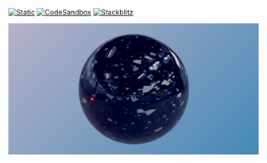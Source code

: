 [![Static](https://img.shields.io/badge/demo-%23646CFF.svg?logo=html5&logoColor=white)](https://pmndrs.github.io/examples/color-grading)
[![CodeSandbox](https://img.shields.io/badge/codesandbox-040404?logo=codesandbox&logoColor=DBDBDB)](https://codesandbox.io/s/github/pmndrs/examples/tree/main/demos/color-grading)
[![Stackblitz](https://img.shields.io/badge/stackblitz-fff?logo=Stackblitz&logoColor=1389FD)](https://stackblitz.com/github/pmndrs/examples/tree/main/demos/color-grading)

![](thumbnail.webp)
